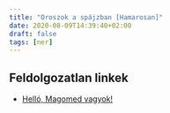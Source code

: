 ```yaml
---
title: "Oroszok a spájzban [Hamarosan]"
date: 2020-08-09T14:39:40+02:00
draft: false
tags: [ner]
---
```


## Feldolgozatlan linkek

- [Helló, Magomed vagyok!](https://index.hu/velemeny/2017/04/21/hello_magomed_vagyok/)

